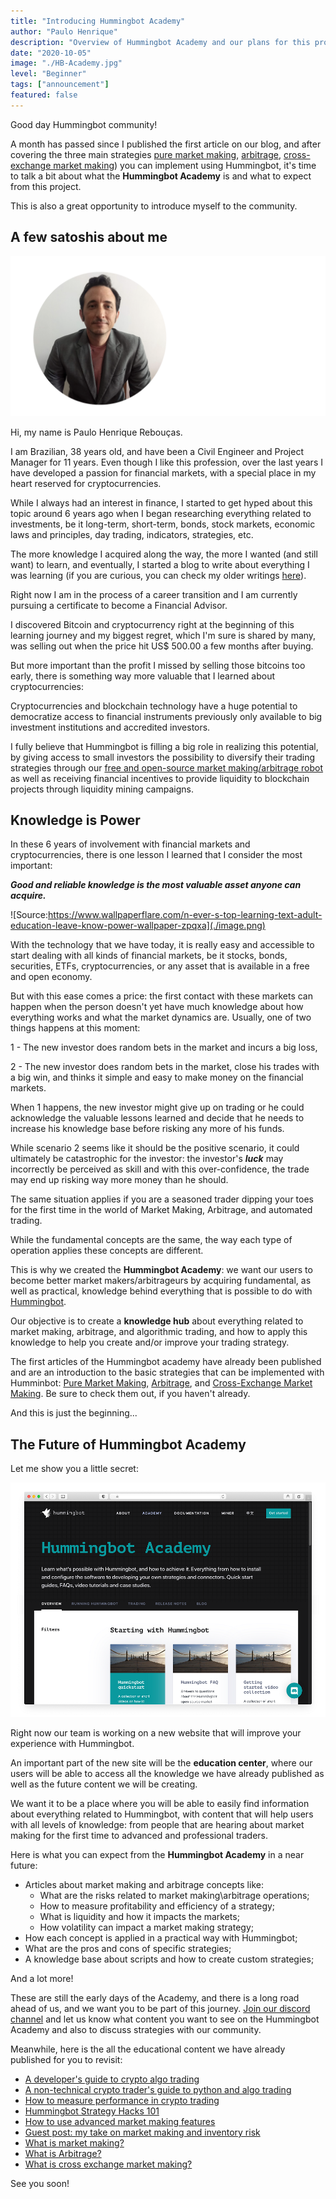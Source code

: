 ```yaml
---
title: "Introducing Hummingbot Academy"
author: "Paulo Henrique"
description: "Overview of Hummingbot Academy and our plans for this project"
date: "2020-10-05"
image: "./HB-Academy.jpg"
level: "Beginner"
tags: ["announcement"]
featured: false
---
```


Good day Hummingbot community!

A month has passed since I published the first article on our blog, and after covering the three main strategies [pure market making](https://hummingbot.io/blog/2020-09-what-is-market-making/), [arbitrage](https://hummingbot.io/blog/2020-09-what-is-arbitrage/), [cross-exchange market making](https://hummingbot.io/blog/2020-09-what-is-cross-exchange-market-making/)) you can implement using Hummingbot, it's time to talk a bit about what the **Hummingbot Academy** is and what to expect from this project.

This is also a great opportunity to introduce myself to the community.

## A few satoshis about me

![](./Paulo.png)

Hi, my name is Paulo Henrique Rebouças.

I am Brazilian, 38 years old, and have been a Civil Engineer and Project Manager for 11 years. Even though I like this profession, over the last years I have developed a passion for financial markets, with a special place in my heart reserved for cryptocurrencies.


<!-- more -->

While I always had an interest in finance, I started to get hyped about this topic around 6 years ago when I began researching everything related to investments, be it long-term, short-term, bonds, stock markets, economic laws and principles, day trading, indicators, strategies, etc. 

The more knowledge I acquired along the way, the more I wanted (and still want) to learn, and eventually, I started a blog to write about everything I was learning (if you are curious, you can check my older writings [here](https://financialjourney.dblog.org/)).

Right now I am in the process of a career transition and I am currently pursuing a certificate to become a Financial Advisor.

I discovered Bitcoin and cryptocurrency right at the beginning of this learning journey and my biggest regret, which I'm sure is shared by many, was selling out when the price hit US$ 500.00 a few months after buying.

But more important than the profit I missed by selling those bitcoins too early, there is something way more valuable that I learned about cryptocurrencies:

Cryptocurrencies and blockchain technology have a huge potential to democratize access to financial instruments previously only available to big investment institutions and accredited investors. 

I fully believe that Hummingbot is filling a big role in realizing this potential, by giving access to small investors the possibility to diversify their trading strategies through our [free and open-source market making/arbitrage robot](https://hummingbot.io/) as well as receiving financial incentives to provide liquidity to blockchain projects through liquidity mining campaigns.

## Knowledge is Power

In these 6 years of involvement with financial markets and cryptocurrencies, there is one lesson I learned that I consider the most important:

***Good and reliable knowledge is the most valuable asset anyone can acquire.***

![Source:https://www.wallpaperflare.com/n-ever-s-top-learning-text-adult-education-leave-know-power-wallpaper-zpqxa](./image.png)

With the technology that we have today, it is really easy and accessible to start dealing with all kinds of financial markets, be it stocks, bonds, securities, ETFs, cryptocurrencies, or any asset that is available in a free and open economy.

But with this ease comes a price: the first contact with these markets can happen when the person doesn't yet have much knowledge about how everything works and what the market dynamics are.  Usually, one of two things happens at this moment:

1 - The new investor does random bets in the market and incurs a big loss,

2 - The new investor does random bets in the market, close his trades with a big win, and thinks it simple and easy to make money on the financial markets. 

When 1 happens, the new investor might give up on trading or he could acknowledge the valuable lessons learned and decide that he needs to increase his knowledge base before risking any more of his funds.

While scenario 2 seems like it should be the positive scenario, it could ultimately be catastrophic for the investor: the investor's ***luck*** may incorrectly be perceived as skill and with this over-confidence, the trade may end up risking way more money than he should.

The same situation applies if you are a seasoned trader dipping your toes for the first time in the world of Market Making, Arbitrage, and automated trading.

While the fundamental concepts are the same, the way each type of operation applies these concepts are different.

This is why we created the **Hummingbot Academy**: we want our users to become better market makers/arbitrageurs by acquiring fundamental, as well as practical, knowledge behind everything that is possible to do with [Hummingbot](https://hummingbot.io/).

Our objective is to create a **knowledge hub** about everything related to market making, arbitrage, and algorithmic trading, and how to apply this knowledge to help you create and/or improve your trading strategy.

The first articles of the Hummingbot academy have already been published and are an introduction to the basic strategies that can be implemented with Humminbot: [Pure Market Making](https://hummingbot.io/blog/2020-09-what-is-market-making/), [Arbitrage](https://hummingbot.io/blog/2020-09-what-is-arbitrage/), and [Cross-Exchange Market Making](https://hummingbot.io/blog/2020-09-what-is-cross-exchange-market-making/). Be sure to check them out, if you haven't already.

And this is just the beginning...

## The Future of Hummingbot Academy

Let me show you a little secret:

![](./image2.png)

Right now our team is working on a new website that will improve your experience with Hummingbot.

An important part of the new site will be the **education center**, where our users will be able to access all the knowledge we have already published as well as the future content we will be creating.

We want it to be a place where you will be able to easily find information about everything related to Hummingbot, with content that will help users with all levels of knowledge: from people that are hearing about market making for the first time to advanced and professional traders.

Here is what you can expect from the **Hummingbot Academy** in a near future:

- Articles about market making and arbitrage concepts like:
    - What are the risks related to market making\arbitrage operations;
    - How to measure profitability and efficiency of a strategy;
    - What is liquidity and how it impacts the markets;
    - How volatility can impact a market making strategy;
- How each concept is applied in a practical way with Hummingbot;
- What are the pros and cons of specific strategies;
- A knowledge base about scripts and how to create custom strategies;

And a lot more!

These are still the early days of the Academy, and there is a long road ahead of us, and we want you to be part of this journey. [Join our discord channel](https://discord.com/invite/2MN3UWg) and let us know what content you want to see on the Hummingbot Academy and also to discuss strategies with our community.

Meanwhile, here is the all the educational content we have already published for you to revisit:

- [A developer's guide to crypto algo trading](https://hummingbot.io/blog/2019-01-beginner-crypto-trader/)
- [A non-technical crypto trader's guide to python and algo trading](https://hummingbot.io/blog/2019-01-crypto-trading-guide-for-nontechnical/)
- [How to measure performance in crypto trading](https://hummingbot.io/blog/2019-07-measure-performance-crypto-trading/)
- [Hummingbot Strategy Hacks 101](https://hummingbot.io/blog/2019-09-strategy-hacks/)
- [How to use advanced market making features](https://hummingbot.io/blog/2019-11-advanced-market-making/)
- [Guest post: my take on market making and inventory risk](https://hummingbot.io/blog/2020-06-what-is-market-making-guest-post/)
- [What is market making?](https://hummingbot.io/blog/2020-09-what-is-market-making/)
- [What is Arbitrage?](https://hummingbot.io/blog/2020-09-what-is-arbitrage/)
- [What is cross exchange market making?](https://hummingbot.io/blog/2020-09-what-is-cross-exchange-market-making/)

See you soon!